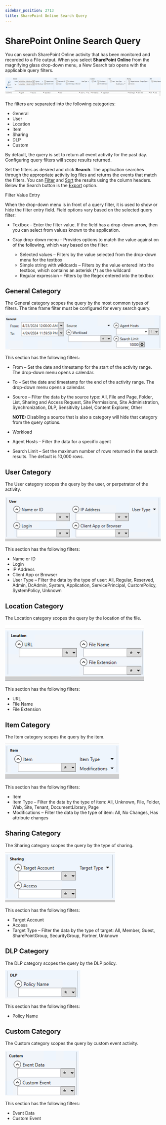 ```yaml
---
sidebar_position: 2713
title: SharePoint Online Search Query
---
```


# SharePoint Online Search Query

You can search SharePoint Online activity that has been monitored and recorded to a File output. When you select **SharePoint Online** from the magnifying glass drop-down menu, a New Search tab opens with the applicable query filters.

![SharePoint Online - Search Quary Bar](../../../../../../../static/images/ActivityMonitor_8.0/Content/Resources/Images/ActivityMonitor/Search/SharePointOnline/SharePointOnlineSearchQueryBar.png "SharePoint Online - Search Quary Bar")

The filters are separated into the following categories:

* General
* User
* Location
* Item
* Sharing
* DLP
* Custom

By default, the query is set to return all event activity for the past day. Configuring query filters will scope results returned.

Set the filters as desired and click **Search**. The application searches through the appropriate activity log files and returns the events that match the filters. You can [Filter](../Overview#Filter "Filter") and [Sort](../Overview#Sort "Sort") the results using the column headers. Below the Search button is the [Export](../Overview#Export "Export") option.

Filter Value Entry

When the drop-down menu is in front of a query filter, it is used to show or hide the filter entry field. Field options vary based on the selected query filter:

* Textbox – Enter the filter value. If the field has a drop-down arrow, then you can select from values known to the application.
* Gray drop-down menu – Provides options to match the value against on of the following, which vary based on the filter:

  * Selected values – Filters by the value selected from the drop-down menu for the textbox
  * Simple string with wildcards – Filters by the value entered into the textbox, which contains an asterisk (\*) as the wildcard
  * Regular expression – Filters by the Regex entered into the textbox

## General Category

The General category scopes the query by the most common types of filters. The time frame filter must be configured for every search query.

![SharePoint Online Search - General Filters](../../../../../../../static/images/ActivityMonitor_8.0/Content/Resources/Images/ActivityMonitor/Search/SharePointOnline/GeneralFilters.png "SharePoint Online Search - General Filters")

This section has the following filters:

* From – Set the date and timestamp for the start of the activity range. The drop-down menu opens a calendar.
* To – Set the date and timestamp for the end of the activity range. The drop-down menu opens a calendar.
* Source – Filter the data by the source type: All, File and Page, Folder, List, Sharing and Access Request, Site Permissions, Site Administration, Synchronization, DLP, Sensitivity Label, Content Explorer, Other

  **NOTE:** Disabling a source that is also a category will hide that category from the query options.
* Workload
* Agent Hosts – Filter the data for a specific agent
* Search Limit – Set the maximum number of rows returned in the search results. The default is 10,000 rows.

## User Category

The User category scopes the query by the user, or perpetrator of the activity.

![SharePoint Online Search - User Filter](../../../../../../../static/images/ActivityMonitor_8.0/Content/Resources/Images/ActivityMonitor/Search/SharePointOnline/User.png "SharePoint Online Search - User Filter")

This section has the following filters:

* Name or ID
* Login
* IP Address
* Client App or Browser
* User Type – Filter the data by the type of user: All, Regular, Reserved, Admin, DcAdmin, System, Application, ServicePrincipal, CustomPolicy, SystemPolicy, Unknown

## Location Category

The Location category scopes the query by the location of the file.

![SharePoint Online Search - Location Filter](../../../../../../../static/images/ActivityMonitor_8.0/Content/Resources/Images/ActivityMonitor/Search/SharePointOnline/Location.png "SharePoint Online Search - Location Filter")

This section has the following filters:

* URL
* File Name
* File Extension

## Item Category

The Item category scopes the query by the item.

![SharePoint Online Search - Item Filter](../../../../../../../static/images/ActivityMonitor_8.0/Content/Resources/Images/ActivityMonitor/Search/SharePointOnline/Item.png "SharePoint Online Search - Item Filter")

This section has the following filters:

* Item
* Item Type – Filter the data by the type of item: All, Unknown, File, Folder, Web, Site, Tenant, DocumentLibrary, Page
* Modifications – Filter the data by the type of item: All, No Changes, Has attribute changes

## Sharing Category

The Sharing category scopes the query by the type of sharing.

![SharePoint Online Search - Sharing Filter](../../../../../../../static/images/ActivityMonitor_8.0/Content/Resources/Images/ActivityMonitor/Search/SharePointOnline/Sharing.png "SharePoint Online Search - Sharing Filter")

This section has the following filters:

* Target Account
* Access
* Target Type – Filter the data by the type of target: All, Member, Guest, SharePointGroup, SecurityGroup, Partner, Unknown

## DLP Category

The DLP category scopes the query by the DLP policy.

![SharePoint Online Search - DLP Filter](../../../../../../../static/images/ActivityMonitor_8.0/Content/Resources/Images/ActivityMonitor/Search/SharePointOnline/DLP.png "SharePoint Online Search - DLP Filter")

This section has the following filters:

* Policy Name

## Custom Category

The Custom category scopes the query by custom event activity.

![SharePoint Online Search - Custom Filter](../../../../../../../static/images/ActivityMonitor_8.0/Content/Resources/Images/ActivityMonitor/Search/SharePointOnline/Custom.png "SharePoint Online Search - Custom Filter")

This section has the following filters:

* Event Data
* Custom Event